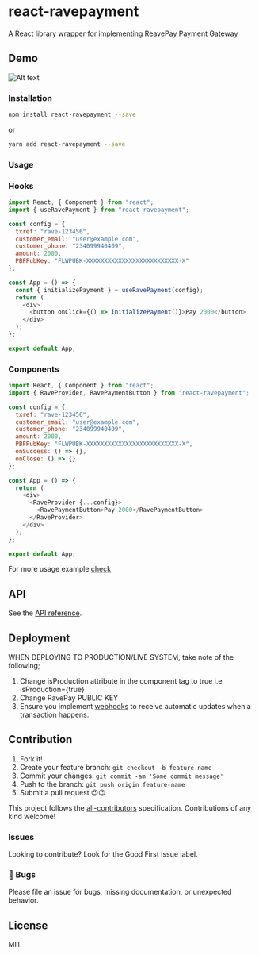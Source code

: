 # react-ravepayment

A React library wrapper for implementing ReavePay Payment Gateway

## Demo

![Alt text](React_App.png?raw=true "Demo Image")

### Installation

```bash
npm install react-ravepayment --save
```

or

```bash
yarn add react-ravepayment --save
```

### Usage

### Hooks

```js
import React, { Component } from "react";
import { useRavePayment } from "react-ravepayment";

const config = {
  txref: "rave-123456",
  customer_email: "user@example.com",
  customer_phone: "234099940409",
  amount: 2000,
  PBFPubKey: "FLWPUBK-XXXXXXXXXXXXXXXXXXXXXXXXXX-X"
};

const App = () => {
  const { initializePayment } = useRavePayment(config);
  return (
    <div>
      <button onClick={() => initializePayment()}>Pay 2000</button>
    </div>
  );
};

export default App;
```

### Components

```js
import React, { Component } from "react";
import { RaveProvider, RavePaymentButton } from "react-ravepayment";

const config = {
  txref: "rave-123456",
  customer_email: "user@example.com",
  customer_phone: "234099940409",
  amount: 2000,
  PBFPubKey: "FLWPUBK-XXXXXXXXXXXXXXXXXXXXXXXXXX-X",
  onSuccess: () => {},
  onClose: () => {}
};

const App = () => {
  return (
    <div>
      <RaveProvider {...config}>
        <RavePaymentButton>Pay 2000</RavePaymentButton>
      </RaveProvider>
    </div>
  );
};

export default App;
```

For more usage example [check](/example/src)

## API

See the [API reference](https://link-to-github-pages).

## Deployment

WHEN DEPLOYING TO PRODUCTION/LIVE SYSTEM, take note of the following;

1. Change isProduction attribute in the component tag to true i.e isProduction={true}
2. Change RavePay PUBLIC KEY
3. Ensure you implement [webhooks](https://flutterwavedevelopers.readme.io/docs/events-webhooks) to receive automatic updates when a transaction happens.

## Contribution

1. Fork it!
2. Create your feature branch: `git checkout -b feature-name`
3. Commit your changes: `git commit -am 'Some commit message'`
4. Push to the branch: `git push origin feature-name`
5. Submit a pull request 😉😉

This project follows the [all-contributors](https://allcontributors.org/) specification.
Contributions of any kind welcome!

### Issues

Looking to contribute? Look for the Good First Issue label.

### 🐛 Bugs

Please file an issue for bugs, missing documentation, or unexpected behavior.

## License

MIT
